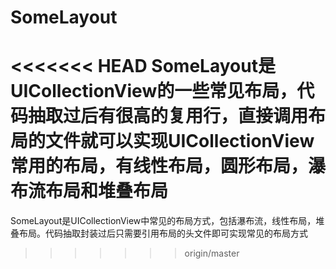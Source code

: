 # SomeLayout
<<<<<<< HEAD
SomeLayout是UICollectionView的一些常见布局，代码抽取过后有很高的复用行，直接调用布局的文件就可以实现UICollectionView常用的布局，有线性布局，圆形布局，瀑布流布局和堆叠布局
=======
SomeLayout是UICollectionView中常见的布局方式，包括瀑布流，线性布局，堆叠布局。代码抽取封装过后只需要引用布局的头文件即可实现常见的布局方式
>>>>>>> origin/master
